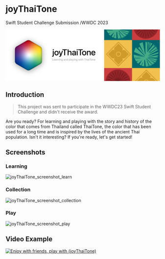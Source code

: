 # joyThaiTone
Swift Student Challenge Submission /WWDC 2023

![joyThaiTone_banner](https://github.com/jsongpob/wwdc23_joyThaiTone/blob/main/pictures/github_profile/joythaitone-banner.png)

## Introduction
> This project was sent to participate in the WWDC23 Swift Student Challenge and didn't receive the award.

Are you ready? For learning and playing with the story and history of the color that comes from Thailand called ThaiTone, the color that has been used for a long time and is inspired by the lives of the ancient Thai population. Isn't it interesting? If you're ready, let's get started!

## Screenshots

### Learning
![joyThaiTone_screenshot_learn](https://github.com/jsongpob/wwdc23_joyThaiTone/blob/main/pictures/github_profile/joythaitone-learn-screen.gif)

### Collection
![joyThaiTone_screenshot_collection](https://github.com/jsongpob/wwdc23_joyThaiTone/blob/main/pictures/github_profile/joythaitone-collection-screen.gif)

### Play
![joyThaiTone_screenshot_play](https://github.com/jsongpob/wwdc23_joyThaiTone/blob/main/pictures/github_profile/joythaitone-play-screen.gif)

## Video Example
[![Enjoy with friends, play with (joyThaiTone)](http://img.youtube.com/vi/0_LjXGrKjXY/0.jpg)](https://youtu.be/0_LjXGrKjXY)

